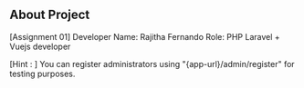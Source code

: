 ## About Project

[Assignment 01]
Developer Name: Rajitha Fernando
Role: PHP Laravel + Vuejs developer

[Hint : ] You can register administrators using "{app-url}/admin/register" for testing purposes.